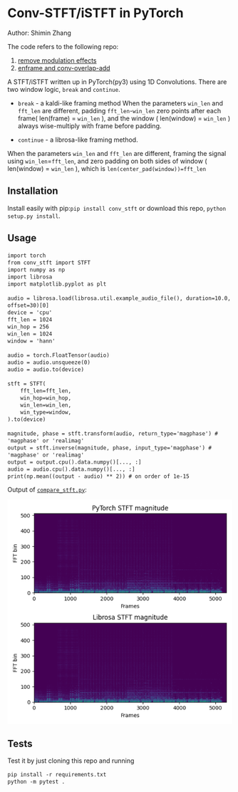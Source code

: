 # Conv-STFT/iSTFT in PyTorch
Author: Shimin Zhang

The code refers to the following repo:
1. [remove modulation effects](https://github.com/pseeth/torch-stft) 
2. [enframe and conv-overlap-add](https://github.com/huyanxin/phasen/blob/master/model/conv_stft.py)

A STFT/iSTFT written up in PyTorch(py3) using 1D Convolutions. There are two window logic, `break` and `continue`.
- `break` - a kaldi-like framing method
When the parameters `win_len` and `fft_len` are different, padding `fft_len`-`win_len` zero points after each frame( len(frame) = `win_len` ), and the window ( len(window) = `win_len` ) always wise-multiply with frame before padding.

- `continue` - a librosa-like framing method.

When the parameters `win_len` and `fft_len` are different, framing the signal using `win_len`=`fft_len`, and zero padding on both sides of window ( len(window) = `win_len` ), which is `len(center_pad(window))=fft_len`

## Installation

Install easily with pip:`pip install conv_stft` or download this repo, `python setup.py install`.

## Usage

```python3
import torch
from conv_stft import STFT
import numpy as np
import librosa 
import matplotlib.pyplot as plt

audio = librosa.load(librosa.util.example_audio_file(), duration=10.0, offset=30)[0]
device = 'cpu'
fft_len = 1024
win_hop = 256
win_len = 1024
window = 'hann'

audio = torch.FloatTensor(audio)
audio = audio.unsqueeze(0)
audio = audio.to(device)

stft = STFT(
    fft_len=fft_len, 
    win_hop=win_hop, 
    win_len=win_len,
    win_type=window,
).to(device)

magnitude, phase = stft.transform(audio, return_type='magphase') # 'magphase' or 'realimag'
output = stft.inverse(magnitude, phase, input_type='magphase') # 'magphase' or 'realimag'
output = output.cpu().data.numpy()[..., :]
audio = audio.cpu().data.numpy()[..., :]
print(np.mean((output - audio) ** 2)) # on order of 1e-15
```

Output of [`compare_stft.py`](compare_stft.py):

![images/stft.png](images/stft.png)

## Tests
Test it by just cloning this repo and running
    
```
pip install -r requirements.txt
python -m pytest .
```

